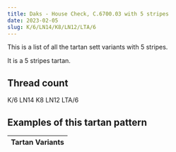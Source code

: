 ```yaml
---
title: Daks - House Check, C.6700.03 with 5 stripes
date: 2023-02-05
slug: K/6/LN14/K8/LN12/LTA/6
---
```

This is a list of all the tartan sett variants with 5 stripes.

It is a 5 stripes tartan.


## Thread count
K/6 LN14 K8 LN12 LTA/6

## Examples of this tartan pattern

| Tartan Variants |
|---------------|
